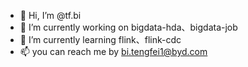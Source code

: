 - 👋 Hi, I’m @tf.bi
- 🔭 I’m currently working on bigdata-hda、bigdata-job
- 🌱 I’m currently learning flink、flink-cdc
- 📫 you can reach me by bi.tengfei1@byd.com

<!---
tfbi/tfbi is a ✨ special ✨ repository because its `README.md` (this file) appears on your GitHub profile.
You can click the Preview link to take a look at your changes.
--->
